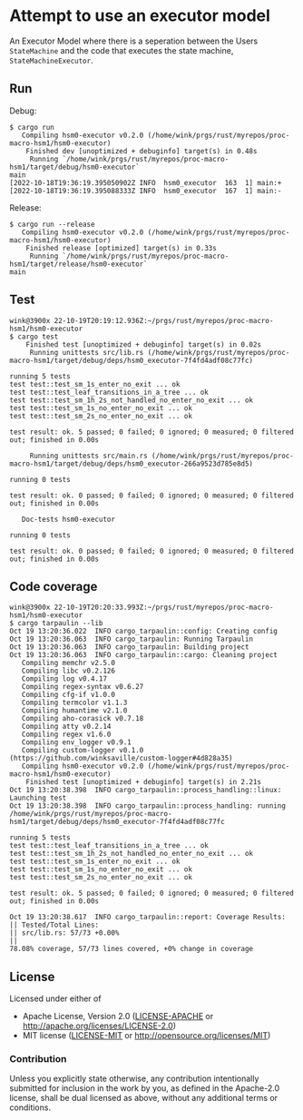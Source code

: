 # Attempt to use an executor model

An Executor Model where there is a seperation between
the Users `StateMachine` and the code that executes the
state machine, `StateMachineExecutor`.

## Run

Debug:
```
$ cargo run
   Compiling hsm0-executor v0.2.0 (/home/wink/prgs/rust/myrepos/proc-macro-hsm1/hsm0-executor)
    Finished dev [unoptimized + debuginfo] target(s) in 0.48s
     Running `/home/wink/prgs/rust/myrepos/proc-macro-hsm1/target/debug/hsm0-executor`
main
[2022-10-18T19:36:19.395050902Z INFO  hsm0_executor  163  1] main:+
[2022-10-18T19:36:19.395088333Z INFO  hsm0_executor  167  1] main:-
```

Release:
```
$ cargo run --release
   Compiling hsm0-executor v0.2.0 (/home/wink/prgs/rust/myrepos/proc-macro-hsm1/hsm0-executor)
    Finished release [optimized] target(s) in 0.33s
     Running `/home/wink/prgs/rust/myrepos/proc-macro-hsm1/target/release/hsm0-executor`
main
```

## Test

```
wink@3900x 22-10-19T20:19:12.936Z:~/prgs/rust/myrepos/proc-macro-hsm1/hsm0-executor
$ cargo test
    Finished test [unoptimized + debuginfo] target(s) in 0.02s
     Running unittests src/lib.rs (/home/wink/prgs/rust/myrepos/proc-macro-hsm1/target/debug/deps/hsm0_executor-7f4fd4adf08c77fc)

running 5 tests
test test::test_sm_1s_enter_no_exit ... ok
test test::test_leaf_transitions_in_a_tree ... ok
test test::test_sm_1h_2s_not_handled_no_enter_no_exit ... ok
test test::test_sm_1s_no_enter_no_exit ... ok
test test::test_sm_2s_no_enter_no_exit ... ok

test result: ok. 5 passed; 0 failed; 0 ignored; 0 measured; 0 filtered out; finished in 0.00s

     Running unittests src/main.rs (/home/wink/prgs/rust/myrepos/proc-macro-hsm1/target/debug/deps/hsm0_executor-266a9523d785e8d5)

running 0 tests

test result: ok. 0 passed; 0 failed; 0 ignored; 0 measured; 0 filtered out; finished in 0.00s

   Doc-tests hsm0-executor

running 0 tests

test result: ok. 0 passed; 0 failed; 0 ignored; 0 measured; 0 filtered out; finished in 0.00s
```

## Code coverage

```
wink@3900x 22-10-19T20:20:33.993Z:~/prgs/rust/myrepos/proc-macro-hsm1/hsm0-executor
$ cargo tarpaulin --lib
Oct 19 13:20:36.022  INFO cargo_tarpaulin::config: Creating config
Oct 19 13:20:36.063  INFO cargo_tarpaulin: Running Tarpaulin
Oct 19 13:20:36.063  INFO cargo_tarpaulin: Building project
Oct 19 13:20:36.063  INFO cargo_tarpaulin::cargo: Cleaning project
   Compiling memchr v2.5.0
   Compiling libc v0.2.126
   Compiling log v0.4.17
   Compiling regex-syntax v0.6.27
   Compiling cfg-if v1.0.0
   Compiling termcolor v1.1.3
   Compiling humantime v2.1.0
   Compiling aho-corasick v0.7.18
   Compiling atty v0.2.14
   Compiling regex v1.6.0
   Compiling env_logger v0.9.1
   Compiling custom-logger v0.1.0 (https://github.com/winksaville/custom-logger#4d828a35)
   Compiling hsm0-executor v0.2.0 (/home/wink/prgs/rust/myrepos/proc-macro-hsm1/hsm0-executor)
    Finished test [unoptimized + debuginfo] target(s) in 2.21s
Oct 19 13:20:38.398  INFO cargo_tarpaulin::process_handling::linux: Launching test
Oct 19 13:20:38.398  INFO cargo_tarpaulin::process_handling: running /home/wink/prgs/rust/myrepos/proc-macro-hsm1/target/debug/deps/hsm0_executor-7f4fd4adf08c77fc

running 5 tests
test test::test_leaf_transitions_in_a_tree ... ok
test test::test_sm_1h_2s_not_handled_no_enter_no_exit ... ok
test test::test_sm_1s_enter_no_exit ... ok
test test::test_sm_1s_no_enter_no_exit ... ok
test test::test_sm_2s_no_enter_no_exit ... ok

test result: ok. 5 passed; 0 failed; 0 ignored; 0 measured; 0 filtered out; finished in 0.00s

Oct 19 13:20:38.617  INFO cargo_tarpaulin::report: Coverage Results:
|| Tested/Total Lines:
|| src/lib.rs: 57/73 +0.00%
||
78.08% coverage, 57/73 lines covered, +0% change in coverage
```

## License

Licensed under either of

- Apache License, Version 2.0 ([LICENSE-APACHE](LICENSE-APACHE) or http://apache.org/licenses/LICENSE-2.0)
- MIT license ([LICENSE-MIT](LICENSE-MIT) or http://opensource.org/licenses/MIT)

### Contribution

Unless you explicitly state otherwise, any contribution intentionally submitted
for inclusion in the work by you, as defined in the Apache-2.0 license, shall
be dual licensed as above, without any additional terms or conditions.

